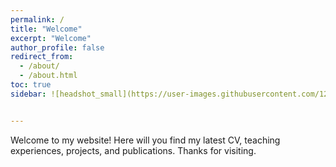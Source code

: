 ```yaml
---
permalink: /
title: "Welcome"
excerpt: "Welcome"
author_profile: false
redirect_from: 
  - /about/
  - /about.html
toc: true
sidebar: ![headshot_small](https://user-images.githubusercontent.com/120326574/207196733-afee8fc0-a2c5-43e2-9a5d-56377d6373f7.jpg)


---
```


Welcome to my website! Here will you find my latest CV, teaching experiences, projects, and publications. Thanks for visiting. 

